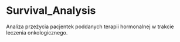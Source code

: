 # Survival_Analysis
Analiza przeżycia pacjentek poddanych terapii hormonalnej w trakcie leczenia onkologicznego.
